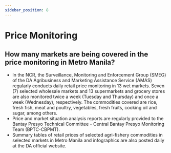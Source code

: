```yaml
---
sidebar_position: 8
---
```

# Price Monitoring

## How many markets are being covered in the price monitoring in Metro Manila?

- In the NCR, the Surveillance, Monitoring and Enforcement Group (SMEG) of the DA Agribusiness and Marketing Assistance Service (AMAS) regularly conducts daily retail price monitoring in 13 wet markets.  Seven (7) selected wholesale markets and 13 supermarkets and grocery stores are also monitored twice a week (Tuesday and Thursday) and once a week (Wednesday), respectively.  The commodities covered are rice, fresh fish, meat and poultry, vegetables, fresh fruits, cooking oil and sugar, among others.
- Price and market situation analysis reports are regularly provided to the Bantay Presyo Technical Committee - Central Bantay Presyo Monitoring Team (BPTC-CBPMT).
- Summary tables of retail prices of selected agri-fishery commodities in selected markets in Metro Manila and infographics are also posted daily at the DA official website.
